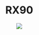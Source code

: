 <div align="center">

# RX90

<img src ="https://media3.giphy.com/media/v1.Y2lkPTc5MGI3NjExY3kxMWdkMmw4NXB1Y2toOWNhMmtlZjRocnhkeDVyZnFxc20ydzJqMiZlcD12MV9pbnRlcm5hbF9naWZfYnlfaWQmY3Q9Zw/xZsLVUBJTKlbZrbPH7/giphy.gif">

</div>
